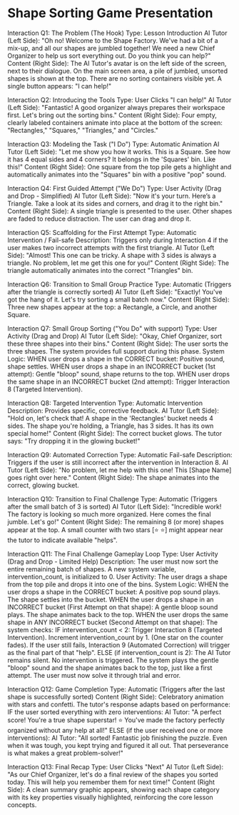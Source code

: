 <!--
# Presentation Specification

## Purpose
This file contains the detailed specification for a presentation including all interactions, content, and expected behaviors. It serves as the single source of truth for what needs to be implemented. This is a game which has various interactions to teach shape sorting through a guided learning experience.

## Usage
- User provides the complete presentation specification in markdown format
- Includes all interactions, tutor text, content requirements, and user flows
- Used as reference during implementation planning and development
- Should be updated if requirements change during development

## Structure
Each presentation spec should include:
- Presentation overview and learning objectives
- Complete list of interactions in order
- Detailed description of each interaction (tutor text, content, user actions, transitions)
- Special requirements (animations, physics, custom components)
- Success criteria and edge cases
-->

# Shape Sorting Game Presentation

Interaction Q1: The Problem (The Hook)
Type: Lesson Introduction
AI Tutor (Left Side): "Oh no! Welcome to the Shape Factory. We've had a bit of a mix-up, and all our shapes are jumbled together! We need a new Chief Organizer to help us sort everything out. Do you think you can help?"
Content (Right Side):
The AI Tutor's avatar is on the left side of the screen, next to their dialogue.
On the main screen area, a pile of jumbled, unsorted shapes is shown at the top.
There are no sorting containers visible yet.
A single button appears: "I can help!"

Interaction Q2: Introducing the Tools
Type: User Clicks "I can help!"
AI Tutor (Left Side): "Fantastic! A good organizer always prepares their workspace first. Let's bring out the sorting bins."
Content (Right Side): Four empty, clearly labeled containers animate into place at the bottom of the screen: "Rectangles," "Squares," "Triangles," and "Circles."

Interaction Q3: Modeling the Task ("I Do")
Type: Automatic Animation
AI Tutor (Left Side): "Let me show you how it works. This is a Square. See how it has 4 equal sides and 4 corners? It belongs in the 'Squares' bin. Like this!"
Content (Right Side): One square from the top pile gets a highlight and automatically animates into the "Squares" bin with a positive "pop" sound.

Interaction Q4: First Guided Attempt ("We Do")
Type: User Activity (Drag and Drop - Simplified)
AI Tutor (Left Side): "Now it's your turn. Here’s a Triangle. Take a look at its sides and corners, and drag it to the right bin."
Content (Right Side): A single triangle is presented to the user. Other shapes are faded to reduce distraction. The user can drag and drop it.

Interaction Q5: Scaffolding for the First Attempt
Type: Automatic Intervention / Fail-safe
Description: Triggers only during Interaction 4 if the user makes two incorrect attempts with the first triangle.
AI Tutor (Left Side): "Almost! This one can be tricky. A shape with 3 sides is always a triangle. No problem, let me get this one for you!"
Content (Right Side): The triangle automatically animates into the correct "Triangles" bin.

Interaction Q6: Transition to Small Group Practice
Type: Automatic (Triggers after the triangle is correctly sorted)
AI Tutor (Left Side): "Exactly! You've got the hang of it. Let's try sorting a small batch now."
Content (Right Side): Three new shapes appear at the top: a Rectangle, a Circle, and another Square.

Interaction Q7: Small Group Sorting ("You Do" with support)
Type: User Activity (Drag and Drop)
AI Tutor (Left Side): "Okay, Chief Organizer, sort these three shapes into their bins."
Content (Right Side): The user sorts the three shapes. The system provides full support during this phase.
System Logic:
WHEN user drops a shape in the CORRECT bucket: Positive sound, shape settles.
WHEN user drops a shape in an INCORRECT bucket (1st attempt): Gentle "bloop" sound, shape returns to the top.
WHEN user drops the same shape in an INCORRECT bucket (2nd attempt): Trigger Interaction 8 (Targeted Intervention).

Interaction Q8: Targeted Intervention
Type: Automatic Intervention
Description: Provides specific, corrective feedback.
AI Tutor (Left Side): "Hold on, let's check that! A shape in the 'Rectangles' bucket needs 4 sides. The shape you're holding, a Triangle, has 3 sides. It has its own special home!"
Content (Right Side): The correct bucket glows. The tutor says: "Try dropping it in the glowing bucket!"

Interaction Q9: Automated Correction
Type: Automatic Fail-safe
Description: Triggers if the user is still incorrect after the intervention in Interaction 8.
AI Tutor (Left Side): "No problem, let me help with this one! This [Shape Name] goes right over here."
Content (Right Side): The shape animates into the correct, glowing bucket.

Interaction Q10: Transition to Final Challenge
Type: Automatic (Triggers after the small batch of 3 is sorted)
AI Tutor (Left Side): "Incredible work! The factory is looking so much more organized. Here comes the final jumble. Let's go!"
Content (Right Side): The remaining 8 (or more) shapes appear at the top. A small counter with two stars [⭐ ⭐] might appear near the tutor to indicate available "helps".

Interaction Q11: The Final Challenge Gameplay Loop
Type: User Activity (Drag and Drop - Limited Help)
Description: The user must now sort the entire remaining batch of shapes. A new system variable, intervention_count, is initialized to 0.
User Activity: The user drags a shape from the top pile and drops it into one of the bins.
System Logic:
WHEN the user drops a shape in the CORRECT bucket:
A positive pop sound plays. The shape settles into the bucket.
WHEN the user drops a shape in an INCORRECT bucket (First Attempt on that shape):
A gentle bloop sound plays. The shape animates back to the top.
WHEN the user drops the same shape in ANY INCORRECT bucket (Second Attempt on that shape):
The system checks: IF intervention_count < 2:
Trigger Interaction 8 (Targeted Intervention).
Increment intervention_count by 1. (One star on the counter fades).
If the user still fails, Interaction 9 (Automated Correction) will trigger as the final part of that "help".
ELSE (if intervention_count is 2):
The AI Tutor remains silent. No intervention is triggered.
The system plays the gentle "bloop" sound and the shape animates back to the top, just like a first attempt. The user must now solve it through trial and error.

Interaction Q12: Game Completion
Type: Automatic (Triggers after the last shape is successfully sorted)
Content (Right Side): Celebratory animation with stars and confetti.
The tutor's response adapts based on performance:
IF the user sorted everything with zero interventions:
AI Tutor: "A perfect score! You're a true shape superstar! ⭐ You've made the factory perfectly organized without any help at all!"
ELSE (if the user received one or more interventions):
AI Tutor: "All sorted! Fantastic job finishing the puzzle. Even when it was tough, you kept trying and figured it all out. That perseverance is what makes a great problem-solver!"

Interaction Q13: Final Recap
Type: User Clicks "Next"
AI Tutor (Left Side): "As our Chief Organizer, let's do a final review of the shapes you sorted today. This will help you remember them for next time!"
Content (Right Side): A clean summary graphic appears, showing each shape category with its key properties visually highlighted, reinforcing the core lesson concepts.
